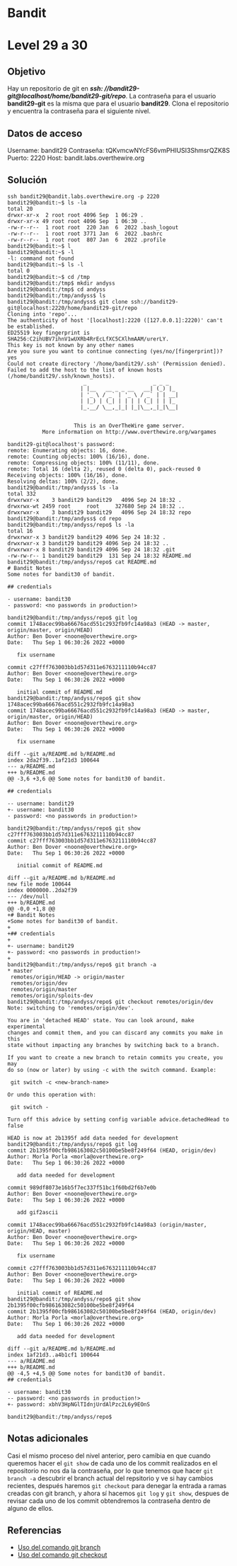 # Bandit
# Level 29 a 30
## Objetivo
Hay un repositorio de git en ***ssh: //bandit29-git@localhost/home/bandit29-git/repo***. La contraseña para el usuario **bandit29-git** es la misma que para el usuario **bandit29**.
Clona el repositorio y encuentra la contraseña para el siguiente nivel.

## Datos de acceso
Username: bandit29
Contraseña: tQKvmcwNYcFS6vmPHIUSI3ShmsrQZK8S
Puerto: 2220
Host:  bandit.labs.overthewire.org

## Solución
 ```shell
ssh bandit29@bandit.labs.overthewire.org -p 2220
bandit29@bandit:~$ ls -la
total 20
drwxr-xr-x  2 root root 4096 Sep  1 06:29 .
drwxr-xr-x 49 root root 4096 Sep  1 06:30 ..
-rw-r--r--  1 root root  220 Jan  6  2022 .bash_logout
-rw-r--r--  1 root root 3771 Jan  6  2022 .bashrc
-rw-r--r--  1 root root  807 Jan  6  2022 .profile
bandit29@bandit:~$ l
bandit29@bandit:~$ -l
-l: command not found
bandit29@bandit:~$ ls -l
total 0
bandit29@bandit:~$ cd /tmp
bandit29@bandit:/tmp$ mkdir andyss
bandit29@bandit:/tmp$ cd andyss
bandit29@bandit:/tmp/andyss$ ls
bandit29@bandit:/tmp/andyss$ git clone ssh://bandit29-git@localhost:2220/home/bandit29-git/repo
Cloning into 'repo'...
The authenticity of host '[localhost]:2220 ([127.0.0.1]:2220)' can't be established.
ED25519 key fingerprint is SHA256:C2ihUBV7ihnV1wUXRb4RrEcLfXC5CXlhmAAM/urerLY.
This key is not known by any other names
Are you sure you want to continue connecting (yes/no/[fingerprint])? yes
Could not create directory '/home/bandit29/.ssh' (Permission denied).
Failed to add the host to the list of known hosts (/home/bandit29/.ssh/known_hosts).
                         _                     _ _ _
                        | |__   __ _ _ __   __| (_) |_
                        | '_ \ / _` | '_ \ / _` | | __|
                        | |_) | (_| | | | | (_| | | |_
                        |_.__/ \__,_|_| |_|\__,_|_|\__|


                      This is an OverTheWire game server.
            More information on http://www.overthewire.org/wargames

bandit29-git@localhost's password:
remote: Enumerating objects: 16, done.
remote: Counting objects: 100% (16/16), done.
remote: Compressing objects: 100% (11/11), done.
remote: Total 16 (delta 2), reused 0 (delta 0), pack-reused 0
Receiving objects: 100% (16/16), done.
Resolving deltas: 100% (2/2), done.
bandit29@bandit:/tmp/andyss$ ls -la
total 332
drwxrwxr-x    3 bandit29 bandit29   4096 Sep 24 18:32 .
drwxrwx-wt 2459 root     root     327680 Sep 24 18:32 ..
drwxrwxr-x    3 bandit29 bandit29   4096 Sep 24 18:32 repo
bandit29@bandit:/tmp/andyss$ cd repo
bandit29@bandit:/tmp/andyss/repo$ ls -la
total 16
drwxrwxr-x 3 bandit29 bandit29 4096 Sep 24 18:32 .
drwxrwxr-x 3 bandit29 bandit29 4096 Sep 24 18:32 ..
drwxrwxr-x 8 bandit29 bandit29 4096 Sep 24 18:32 .git
-rw-rw-r-- 1 bandit29 bandit29  131 Sep 24 18:32 README.md
bandit29@bandit:/tmp/andyss/repo$ cat README.md
# Bandit Notes
Some notes for bandit30 of bandit.

## credentials

- username: bandit30
- password: <no passwords in production!>

bandit29@bandit:/tmp/andyss/repo$ git log
commit 1748acec99ba66676acd551c2932fb9fc14a98a3 (HEAD -> master, origin/master, origin/HEAD)
Author: Ben Dover <noone@overthewire.org>
Date:   Thu Sep 1 06:30:26 2022 +0000

    fix username

commit c27fff763003bb1d57d311e6763211110b94cc87
Author: Ben Dover <noone@overthewire.org>
Date:   Thu Sep 1 06:30:26 2022 +0000

    initial commit of README.md
bandit29@bandit:/tmp/andyss/repo$ git show 1748acec99ba66676acd551c2932fb9fc14a98a3
commit 1748acec99ba66676acd551c2932fb9fc14a98a3 (HEAD -> master, origin/master, origin/HEAD)
Author: Ben Dover <noone@overthewire.org>
Date:   Thu Sep 1 06:30:26 2022 +0000

    fix username

diff --git a/README.md b/README.md
index 2da2f39..1af21d3 100644
--- a/README.md
+++ b/README.md
@@ -3,6 +3,6 @@ Some notes for bandit30 of bandit.

 ## credentials

-- username: bandit29
+- username: bandit30
 - password: <no passwords in production!>

bandit29@bandit:/tmp/andyss/repo$ git show c27fff763003bb1d57d311e6763211110b94cc87
commit c27fff763003bb1d57d311e6763211110b94cc87
Author: Ben Dover <noone@overthewire.org>
Date:   Thu Sep 1 06:30:26 2022 +0000

    initial commit of README.md

diff --git a/README.md b/README.md
new file mode 100644
index 0000000..2da2f39
--- /dev/null
+++ b/README.md
@@ -0,0 +1,8 @@
+# Bandit Notes
+Some notes for bandit30 of bandit.
+
+## credentials
+
+- username: bandit29
+- password: <no passwords in production!>
+
bandit29@bandit:/tmp/andyss/repo$ git branch -a
* master
  remotes/origin/HEAD -> origin/master
  remotes/origin/dev
  remotes/origin/master
  remotes/origin/sploits-dev
bandit29@bandit:/tmp/andyss/repo$ git checkout remotes/origin/dev
Note: switching to 'remotes/origin/dev'.

You are in 'detached HEAD' state. You can look around, make experimental
changes and commit them, and you can discard any commits you make in this
state without impacting any branches by switching back to a branch.

If you want to create a new branch to retain commits you create, you may
do so (now or later) by using -c with the switch command. Example:

  git switch -c <new-branch-name>

Or undo this operation with:

  git switch -

Turn off this advice by setting config variable advice.detachedHead to false

HEAD is now at 2b1395f add data needed for development
bandit29@bandit:/tmp/andyss/repo$ git log
commit 2b1395f00cfb986163082c50100be5be8f249f64 (HEAD, origin/dev)
Author: Morla Porla <morla@overthewire.org>
Date:   Thu Sep 1 06:30:26 2022 +0000

    add data needed for development

commit 989df8073e16b5f7ec337f51bc1f60bd2f6b7e0b
Author: Ben Dover <noone@overthewire.org>
Date:   Thu Sep 1 06:30:26 2022 +0000

    add gif2ascii

commit 1748acec99ba66676acd551c2932fb9fc14a98a3 (origin/master, origin/HEAD, master)
Author: Ben Dover <noone@overthewire.org>
Date:   Thu Sep 1 06:30:26 2022 +0000

    fix username

commit c27fff763003bb1d57d311e6763211110b94cc87
Author: Ben Dover <noone@overthewire.org>
Date:   Thu Sep 1 06:30:26 2022 +0000

    initial commit of README.md
bandit29@bandit:/tmp/andyss/repo$ git show 2b1395f00cfb986163082c50100be5be8f249f64
commit 2b1395f00cfb986163082c50100be5be8f249f64 (HEAD, origin/dev)
Author: Morla Porla <morla@overthewire.org>
Date:   Thu Sep 1 06:30:26 2022 +0000

    add data needed for development

diff --git a/README.md b/README.md
index 1af21d3..a4b1cf1 100644
--- a/README.md
+++ b/README.md
@@ -4,5 +4,5 @@ Some notes for bandit30 of bandit.
 ## credentials

 - username: bandit30
-- password: <no passwords in production!>
+- password: xbhV3HpNGlTIdnjUrdAlPzc2L6y9EOnS

bandit29@bandit:/tmp/andyss/repo$

```
 
## Notas adicionales
Casi el mismo proceso del nivel anterior, pero camibia en que cuando queremos hacer el `git show` de cada uno de los commit realizados en el repositorio no nos da la contraseña, por lo que tenemos que hacer `git branch -a` descubrir el branch actual del repsitorio y ve si hay cambios recientes, después haremos `git checkout` para denegar la entrada a ramas creadas con git branch, y ahora sí hacemos `git log` y `git show`, despues de revisar cada uno de los commit obtendremos la contraseña dentro de alguno de ellos.
 
## Referencias
- [Uso del comando git branch](https://www.atlassian.com/git/tutorials/using-branches)
- [Uso del comando git checkout](https://www.atlassian.com/git/tutorials/using-branches/git-checkout)
